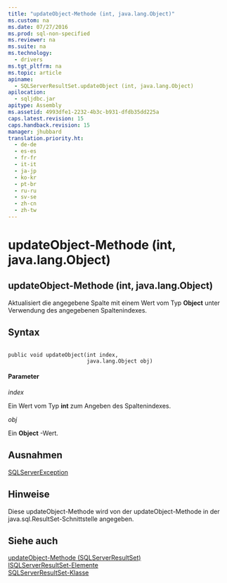 ```yaml
---
title: "updateObject-Methode (int, java.lang.Object)"
ms.custom: na
ms.date: 07/27/2016
ms.prod: sql-non-specified
ms.reviewer: na
ms.suite: na
ms.technology: 
  - drivers
ms.tgt_pltfrm: na
ms.topic: article
apiname: 
  - SQLServerResultSet.updateObject (int, java.lang.Object)
apilocation: 
  - sqljdbc.jar
apitype: Assembly
ms.assetid: 4993dfe1-2232-4b3c-b931-dfdb35dd225a
caps.latest.revision: 15
caps.handback.revision: 15
manager: jhubbard
translation.priority.ht: 
  - de-de
  - es-es
  - fr-fr
  - it-it
  - ja-jp
  - ko-kr
  - pt-br
  - ru-ru
  - sv-se
  - zh-cn
  - zh-tw
---
```

# updateObject-Methode (int, java.lang.Object)
    
## updateObject\-Methode \(int, java.lang.Object\)  
 Aktualisiert die angegebene Spalte mit einem Wert vom Typ **Object** unter Verwendung des angegebenen Spaltenindexes.  
  
## Syntax  
  
```  
  
public void updateObject(int index,  
                         java.lang.Object obj)  
```  
  
#### Parameter  
 *index*  
  
 Ein Wert vom Typ **int** zum Angeben des Spaltenindexes.  
  
 *obj*  
  
 Ein **Object** \-Wert.  
  
## Ausnahmen  
 [SQLServerException](../content/SQLServerException-Class.md)  
  
## Hinweise  
 Diese updateObject\-Methode wird von der updateObject\-Methode in der java.sql.ResultSet\-Schnittstelle angegeben.  
  
## Siehe auch  
 [updateObject-Methode &#40;SQLServerResultSet&#41;](../content/updateObject-Method--SQLServerResultSet-.md)   
 [ISQLServerResultSet-Elemente](../content/SQLServerResultSet-Members.md)   
 [SQLServerResultSet-Klasse](../content/SQLServerResultSet-Class.md)  
  
  